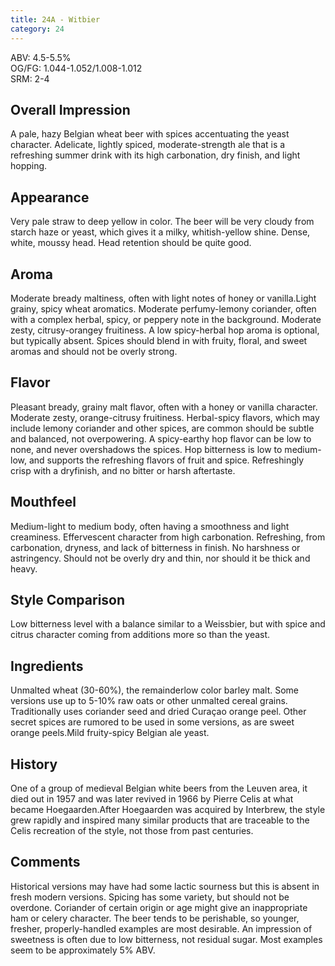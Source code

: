 ```yaml
---
title: 24A - Witbier
category: 24
---
```


ABV: 4.5-5.5%  
OG/FG: 1.044-1.052/1.008-1.012  
SRM: 2-4  

## Overall Impression
A pale, hazy Belgian wheat beer with spices accentuating the yeast character. Adelicate, lightly spiced, moderate-strength ale that is a refreshing summer drink with its high carbonation, dry finish, and light hopping.

## Appearance
Very pale straw to deep yellow in color. The beer will be very cloudy from starch haze or yeast, which gives it a milky, whitish-yellow shine. Dense, white, moussy head. Head retention should be quite good.

## Aroma
Moderate bready maltiness, often with light notes of honey or vanilla.Light grainy, spicy wheat aromatics. Moderate perfumy-lemony coriander, often with a complex herbal, spicy, or peppery note in the background. Moderate zesty, citrusy-orangey fruitiness. A low spicy-herbal hop aroma is optional, but typically absent. Spices should blend in with fruity, floral, and sweet aromas and should not be overly strong.

## Flavor
Pleasant bready, grainy malt flavor, often with a honey or vanilla character. Moderate zesty, orange-citrusy fruitiness. Herbal-spicy flavors, which may include lemony coriander and other spices, are common should be subtle and balanced, not overpowering. A spicy-earthy hop flavor can be low to none, and never overshadows the spices. Hop bitterness is low to medium-low, and supports the refreshing flavors of fruit and spice. Refreshingly crisp with a dryfinish, and no bitter or harsh aftertaste.

## Mouthfeel
Medium-light to medium body, often having a smoothness and light creaminess. Effervescent character from high carbonation. Refreshing, from carbonation, dryness, and lack of bitterness in finish. No harshness or astringency. Should not be overly dry and thin, nor should it be thick and heavy.

## Style Comparison
Low bitterness level with a balance similar to a Weissbier, but with spice and citrus character coming from additions more so than the yeast.

## Ingredients
Unmalted wheat (30-60%), the remainderlow color barley malt. Some versions use up to 5-10% raw oats or other unmalted cereal grains. Traditionally uses coriander seed and dried Curaçao orange peel. Other secret spices are rumored to be used in some versions, as are sweet orange peels.Mild fruity-spicy Belgian ale yeast.

## History
One of a group of medieval Belgian white beers from the Leuven area, it died out in 1957 and was later revived in 1966 by Pierre Celis at what became Hoegaarden.After Hoegaarden was acquired by Interbrew, the style grew rapidly and inspired many similar products that are traceable to the Celis recreation of the style, not those from past centuries.

## Comments
Historical versions may have had some lactic sourness but this is absent in fresh modern versions. Spicing has some variety, but should not be overdone. Coriander of certain origin or age might give an inappropriate ham or celery character. The beer tends to be perishable, so younger, fresher, properly-handled examples are most desirable. An impression of sweetness is often due to low bitterness, not residual sugar. Most examples seem to be approximately 5% ABV.
